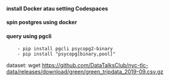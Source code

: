 #### install Docker atau setting Codespaces

#### spin postgres using docker

#### query using pgcli

        - pip install pgcli psycopg2-binary
        - pip install "psycopg[binary,pool]"

dataset:
wget https://github.com/DataTalksClub/nyc-tlc-data/releases/download/green/green_tripdata_2019-09.csv.gz
